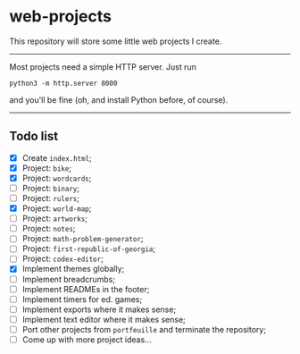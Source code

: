 # web-projects

This repository will store some little web projects I create.

<hr>

Most projects need a simple HTTP server. Just run

```python3 -m http.server 8000```

and you'll be fine (oh, and install Python before, of course).

<hr>

## Todo list

- [x] Create `index.html`;
- [x] Project: `bike`;
- [x] Project: `wordcards`;
- [ ] Project: `binary`;
- [ ] Project: `rulers`;
- [x] Project: `world-map`;
- [ ] Project: `artworks`;
- [ ] Project: `notes`;
- [ ] Project: `math-problem-generator`;
- [ ] Project: `first-republic-of-georgia`;
- [ ] Project: `codex-editor`;
- [x] Implement themes globally;
- [ ] Implement breadcrumbs;
- [ ] Implement READMEs in the footer;
- [ ] Implement timers for ed. games;
- [ ] Implement exports where it makes sense;
- [ ] Implement text editor where it makes sense;
- [ ] Port other projects from `portfeuille` and terminate the repository;
- [ ] Come up with more project ideas...
